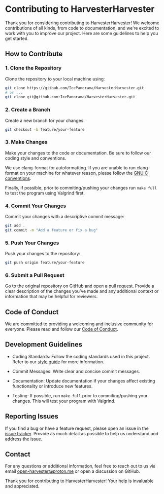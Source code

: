 # Contributing to HarvesterHarvester

Thank you for considering contributing to HarvesterHarvester! We welcome contributions of all kinds, from code to documentation, and we're excited to work with you to improve our project. Here are some guidelines to help you get started.

## How to Contribute

### 1. Clone the Repository

Clone the repository to your local machine using:

```bash
git clone https://github.com/IcePanorama/HarvesterHarvester.git
# or ...
git clone git@github.com:IcePanorama/HarvesterHarvester.git
```

### 2. Create a Branch

Create a new branch for your changes:

```bash
git checkout -b feature/your-feature
```

### 3. Make Changes

Make your changes to the code or documentation. Be sure to follow our coding style and conventions.

We use clang-format for autoformatting. If you are unable to run clang-format on your machine for whatever reason, please follow the [GNU C conventions](https://www.gnu.org/prep/standards/html_node/Writing-C.html).

Finally, if possible, prior to commiting/pushing your changes run `make full` to test the program using Valgrind first.

### 4. Commit Your Changes

Commit your changes with a descriptive commit message:

```bash
git add .
git commit -m "Add a feature or fix a bug"
```

### 5. Push Your Changes

Push your changes to the repository:

```bash
git push origin feature/your-feature
```

### 6. Submit a Pull Request

Go to the original repository on GitHub and open a pull request. Provide a clear description of the changes you’ve made and any additional context or information that may be helpful for reviewers.

## Code of Conduct

We are committed to providing a welcoming and inclusive community for everyone. Please read and follow our [Code of Conduct](CODE_OF_CONDUCT.md).

## Development Guidelines

* Coding Standards: Follow the coding standards used in this project. Refer to our [style guide](STYLE_GUIDE.md) for more information.

* Commit Messages: Write clear and concise commit messages.

* Documentation: Update documentation if your changes affect existing functionality or introduce new features.

* Testing: If possible, run `make full` prior to commiting/pushing your changes. This will test your program with Valgrind.

## Reporting Issues

If you find a bug or have a feature request, please open an issue in the [issue tracker](https://github.com/IcePanorama/HarvesterHarvester/issues). Provide as much detail as possible to help us understand and address the issue.

## Contact

For any questions or additional information, feel free to reach out to us via email <open-harvester@proton.me> or open a discussion on GitHub.

Thank you for contributing to HarvesterHarvester! Your help is invaluable and appreciated.
